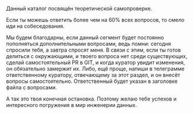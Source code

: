 Данный каталог посвящён теоретической самопроверке.

Если ты можешь ответить более чем на 60% всех вопросов, то смело иди на собеседования.

Мы будем благодарны, если данный сегмент будет постоянно пополняться дополнительными вопросами, ведь помни: сегодня спросили тебя, а завтра спросят меня. В связи с этим, если ты готов делиться с окружающими, и твоего вопроса нет среди существующих, сделай самостоятельный PR в GIT, и когда куратор увидит изменения, он обязательно замержит их. Либо, ещё проще, напиши в телеграмме ответственному куратору, отвечающему за этот раздел, и он внесёт вопросы самостоятельно. Ответственный будет указан в заголовке файла с вопросами.

А так это твоя конечная остановка. Поэтому желаю тебе успехов и интересного погружения в мир инженерии данных.